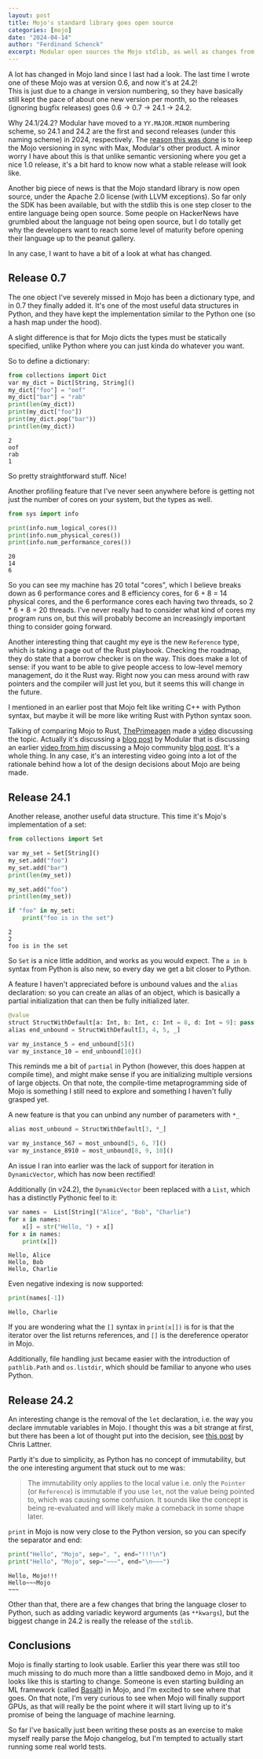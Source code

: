 ```yaml
---
layout: post
title: Mojo's standard library goes open source
categories: [mojo]
date: "2024-04-14"
author: "Ferdinand Schenck"
excerpt: Modular open sources the Mojo stdlib, as well as changes from version 0.7 up to the current 24.2 (new numbering scheme). 
---
```


A lot has changed in Mojo land since I last had a look. The last time I wrote one of these Mojo was at version 0.6, and now it's at 24.2!  
This is just due to a change in version numbering, so they have basically still kept the pace of about one new version per month, so the releases (ignoring bugfix releases) goes 0.6 -> 0.7 -> 24.1 -> 24.2.  

Why 24.1/24.2? Modular have moved to a `YY.MAJOR.MINOR` numbering scheme, so 24.1 and 24.2 are the first and second releases (under this naming scheme) in 2024, respectively. The [reason this was done](https://www.modular.com/blog/max-is-here-what-does-that-mean-for-mojo) is to keep the Mojo versioning in sync with Max, Modular's other product. A minor worry I have about this is that unlike semantic versioning where you get a nice 1.0 release, it's a bit hard to know now what a stable release will look like.   

Another big piece of news is that the Mojo standard library is now open source, under the Apache 2.0 license (with LLVM exceptions). So far only the SDK has been available, but with the stdlib this is one step closer to the entire language being open source. Some people on HackerNews have grumbled about the language not being open source, but I do totally get why the developers want to reach some level of maturity before opening their language up to the peanut gallery.

In any case, I want to have a bit of a look at what has changed. 

## Release 0.7 

The one object I've severely missed in Mojo has been a dictionary type, and in 0.7 they finally added it. It's one of the most useful data structures in Python, and they have kept the implementation similar to the Python one (so a hash map under the hood). 

A slight difference is that for Mojo dicts the types must be statically specified, unlike Python where you can just kinda do whatever you want. 

So to define a dictionary: 


```python
from collections import Dict
var my_dict = Dict[String, String]()
my_dict["foo"] = "oof"
my_dict["bar"] = "rab"
print(len(my_dict))      
print(my_dict["foo"])      
print(my_dict.pop("bar"))  
print(len(my_dict))      
```

    2
    oof
    rab
    1


So pretty straightforward stuff. Nice!

Another profiling feature that I've never seen anywhere before is getting not just the number of cores on your system, but the types as well. 


```python
from sys import info

print(info.num_logical_cores())
print(info.num_physical_cores())
print(info.num_performance_cores())
```

    20
    14
    6


So you can see my machine has 20 total "cores", which I believe breaks down as 6 performance cores and 8 efficiency cores, for 6 + 8 = 14 physical cores, and the 6 performance cores each having two threads, so 2 * 6 + 8 = 20 threads. I've never really had to consider what kind of cores my program runs on, but this will probably become an increasingly important thing to consider going forward. 

Another interesting thing that caught my eye is the new `Reference` type, which is taking a page out of the Rust playbook. Checking the roadmap, they do state that a borrow checker is on the way. This does make a lot of sense: if you want to be able to give people access to low-level memory management, do it the Rust way. Right now you can mess around with raw pointers and the compiler will just let you, but it seems this will change in the future. 

I mentioned in an earlier post that Mojo felt like writing C++ with Python syntax, but maybe it will be more like writing Rust with Python syntax soon. 

Talking of comparing Mojo to Rust, [ThePrimeagen](https://twitter.com/ThePrimeagen) made a [video](https://www.youtube.com/watch?v=MDblUyz0PtQ) discussing the topic. Actually it's discussing a [blog post](https://www.modular.com/blog/mojo-vs-rust-is-mojo-faster-than-rust) by Modular that is discussing an earlier [video from him](https://www.youtube.com/watch?v=kmmqHV26Ukg) discussing a Mojo community [blog post](https://www.modular.com/blog/outperforming-rust-benchmarks-with-mojo). It's a whole thing. In any case, it's an interesting video going into a lot of the rationale behind how a lot of the design decisions about Mojo are being made.  

## Release 24.1

Another release, another useful data structure. This time it's Mojo's implementation of a set: 


```python
from collections import Set

var my_set = Set[String]()
my_set.add("foo")
my_set.add("bar")
print(len(my_set))

my_set.add("foo")
print(len(my_set))

if "foo" in my_set:
    print("foo is in the set")
```

    2
    2
    foo is in the set


So `Set` is a nice little addition, and works as you would expect. 
The `a in b` syntax from Python is also new, so every day we get a bit closer to Python. 


A feature I haven't appreciated before is unbound values and the `alias` declaration: so you can create an alias of an object, which is basically a partial initialization that can then be fully initialized later. 


```python
@value
struct StructWithDefault[a: Int, b: Int, c: Int = 8, d: Int = 9]: pass
alias end_unbound = StructWithDefault[3, 4, 5, _]

var my_instance_5 = end_unbound[5]()
var my_instance_10 = end_unbound[10]()
```

This reminds me a bit of `partial` in Python (however, this does happen at compile time), and might make sense if you are initializing multiple versions of large objects. On that note, the compile-time metaprogramming side of Mojo is something I still need to explore and something I haven't fully grasped yet.  

A new feature is that you can unbind any number of parameters with `*_`


```python
alias most_unbound = StructWithDefault[3, *_]

var my_instance_567 = most_unbound[5, 6, 7]()
var my_instance_8910 = most_unbound[8, 9, 10]()
```

An issue I ran into earlier was the lack of support for iteration in `DynamicVector`, which has now been rectified! 

Additionally (in v24.2), the `DynamicVector` been replaced with a `List`, which has a distinctly Pythonic feel to it: 


```python
var names =  List[String]("Alice", "Bob", "Charlie")
for x in names:
    x[] = str("Hello, ") + x[]
for x in names:
    print(x[])

```

    Hello, Alice
    Hello, Bob
    Hello, Charlie


Even negative indexing is now supported: 



```python
print(names[-1])
```

    Hello, Charlie


If you are wondering what the `[]` syntax in `print(x[])` is for is that the iterator over the list returns references, and `[]` is the dereference operator in Mojo. 

Additionally, file handling just became easier with the introduction of `pathlib.Path` and `os.listdir`, which should be familiar to anyone who uses Python. 


## Release 24.2

An interesting change is the removal of the `let` declaration, i.e. the way you declare immutable variables in Mojo. I thought this was a bit strange at first, but there has been a lot of thought put into the decision, see [this post](https://github.com/modularml/mojo/blob/main/proposals/remove-let-decls.md) by Chris Lattner. 

Partly it's due to simplicity, as Python has no concept of immutability, but the one interesting argument that stuck out to me was: 
> The immutability only applies to the local value
i.e. only the `Pointer` (or `Reference`) is immutable if you use `let`, not the value being pointed to, which was causing some confusion. It sounds like the concept is being re-evaluated and will likely make a comeback in some shape later. 


`print` in Mojo is now very close to the Python version, so you can specify the separator and end:  


```python
print("Hello", "Mojo", sep=", ", end="!!!\n") 
print("Hello", "Mojo", sep="~~~", end="\n~~~") 
```

    Hello, Mojo!!!
    Hello~~~Mojo
    ~~~

Other than that, there are a few changes that bring the language closer to Python, such as adding variadic keyword arguments (as `**kwargs`), but the biggest change in 24.2 is really the release of the `stdlib`. 

## Conclusions

Mojo is finally starting to look usable. Earlier this year there was still too much missing to do much more than a little sandboxed demo in Mojo, and it looks like this is starting to change. Someone is even starting building an ML framework (called [Basalt](https://github.com/basalt-org/basalt)) in Mojo, and I'm excited to see where that goes. On that note, I'm very curious to see when Mojo will finally support GPUs, as that will really be the point where it will start living up to it's promise of being the language of machine learning. 

So far I've basically just been writing these posts as an exercise to make myself really parse the Mojo changelog, but I'm tempted to actually start running some real world tests. 
